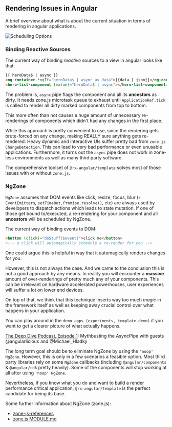 ## Rendering Issues in Angular

A brief overview about what is about the current situation in terms of rendering in angular applications.

![Scheduling Options](https://raw.githubusercontent.com/rx-angular/rx-angular/master/libs/template/images/bad-rendering-performance-angular.png)

### Binding Reactive Sources

The current way of binding _reactive_ sources to a view in angular looks like that:

```html
{{ heroData$ | async }}
<ng-container *ngIf="heroData$ | async as data">{{data | json}}</ng-container>
<hero-list-component [value]="heroData$ | async"></hero-list-component>
```

The problem is, `async` pipe flags the component and all its **ancestors** as dirty.
It needs zone.js microtask queue to exhaust until `ApplicationRef.tick` is called to render all dirty marked
components from top to bottom.

This more often than not causes a huge amount of unnecessary re-renderings of components which didn't
had any changes in the first place.

While this approach is pretty convenient to use,
since the rendering gets brute-forced on any change, making REALLY sure anything gets re-rendered.
Heavy dynamic and interactive UIs suffer pretty bad from `zone.js ChangeDetection`.
This can lead to very bad performance or even unusable applications.
Furthermore, it turns out the `async` pipe does not work in zone-less environments as well as many third party
software.

The comprehensive toolset of `@rx-angular/template` solves most of those issues with or without `zone.js`.

### NgZone

`NgZone` assumes that DOM events like click, resize, focus, blur (+ `EventEmitters`, `setTimeOut`, `Promise.resolve()`, etc)
are always used by developers to dispatch actions which leads to state mutation. If one of those
get bound to/executed, a re-rendering for your component and all **ancestors** will be scheduled by NgZone.

The current way of binding events to DOM:

```html
<button (click)="doStuff($event)">click me</button>
<!-- a click will automagically schedule a re-render for you -->
```

One could argue this is helpful in way that it automagically renders changes for you.

However, this is not always the case. And we came to the conclusion this is not a good approach by any means.
In reality you will encounter a **massive** amount of over-renderings of pretty much any of your components.
This can be irrelevant on hardware accelerated powerhouses, user experiences will suffer a lot on lower end devices.

On top of that, we think that this technique inserts way too much _magic_ in the framework itself as well as keeping away
crucial control over what happens in your application.

You can play around in the `demo apps (experiments, template-demo)` if you want
to get a clearer picture of what actually happens.

[The Deep Dive Podcast, Episode 1](https://twitter.com/TheDeepDiveDev/status/1272668862736150530?s=20):
Mythbusting the AsyncPipe with guests @angularlicious and @Michael_Hladky

The long term goal should be to eliminate NgZone by using the `'noop' NgZone`. However, this is only in a few scenarios
a feasible option. Most third party libraries
rely on some `NgZone` callbacks (including `@angular/components` & `@angular/cdk` pretty heavily). Some of the components will
stop working at all after using `'noop' NgZone`.

Nevertheless, if you know what you do and want to build a render performance critical application, `@rx-angular/template`
is the perfect candidate for being its base.

Some further information about NgZone (zone.js):

- [zone-js-references](https://gist.github.com/rx-angular/090684defbe926f398e8d3d4b0b1f0e1)
- [zone.js MODULE.md](https://github.com/angular/zone.js/blob/master/MODULE.md)
